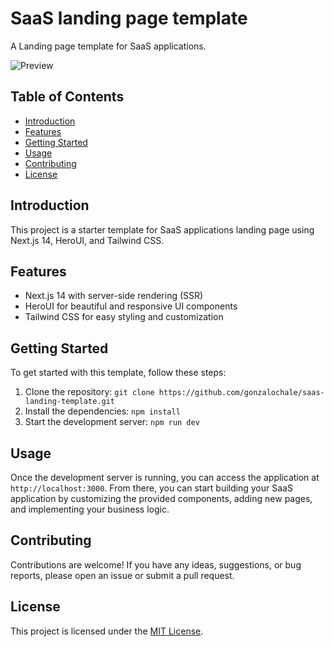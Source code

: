 # SaaS landing page template

A Landing page template for SaaS applications.

![Preview](/app/opengraph-image.png)

## Table of Contents

- [Introduction](#introduction)
- [Features](#features)
- [Getting Started](#getting-started)
- [Usage](#usage)
- [Contributing](#contributing)
- [License](#license)

## Introduction

This project is a starter template for SaaS applications landing page using Next.js 14, HeroUI, and Tailwind CSS.

## Features

- Next.js 14 with server-side rendering (SSR)
- HeroUI for beautiful and responsive UI components
- Tailwind CSS for easy styling and customization

## Getting Started

To get started with this template, follow these steps:

1. Clone the repository: `git clone https://github.com/gonzalochale/saas-landing-template.git`
2. Install the dependencies: `npm install`
3. Start the development server: `npm run dev`

## Usage

Once the development server is running, you can access the application at `http://localhost:3000`. From there, you can start building your SaaS application by customizing the provided components, adding new pages, and implementing your business logic.

## Contributing

Contributions are welcome! If you have any ideas, suggestions, or bug reports, please open an issue or submit a pull request.

## License

This project is licensed under the [MIT License](https://opensource.org/licenses/MIT).
